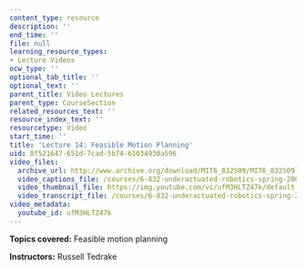 ```yaml
---
content_type: resource
description: ''
end_time: ''
file: null
learning_resource_types:
- Lecture Videos
ocw_type: ''
optional_tab_title: ''
optional_text: ''
parent_title: Video Lectures
parent_type: CourseSection
related_resources_text: ''
resource_index_text: ''
resourcetype: Video
start_time: ''
title: 'Lecture 14: Feasible Motion Planning'
uid: 8f521647-651d-7cad-5b74-61034930a596
video_files:
  archive_url: http://www.archive.org/download/MIT6_832S09/MIT6_832S09lec14_300k.mp4
  video_captions_file: /courses/6-832-underactuated-robotics-spring-2009/573466500c0d53bb8ff68cecfc9ebbe9_ufM3HLTZ47k.vtt
  video_thumbnail_file: https://img.youtube.com/vi/ufM3HLTZ47k/default.jpg
  video_transcript_file: /courses/6-832-underactuated-robotics-spring-2009/ae4e1009fab2b75ef403ac54c308a4aa_ufM3HLTZ47k.pdf
video_metadata:
  youtube_id: ufM3HLTZ47k
---
```


**Topics covered:** Feasible motion planning

**Instructors:** Russell Tedrake



